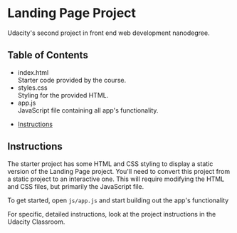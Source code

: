 # Landing Page Project
Udacity's second project in front end web development nanodegree.
## Table of Contents
- index.html   
Starter code provided by the course.
- styles.css  
Styling for the provided HTML.
- app.js  
JavaScript file containing all app's functionality.
* [Instructions](#instructions)

## Instructions

The starter project has some HTML and CSS styling to display a static version of the Landing Page project. You'll need to convert this project from a static project to an interactive one. This will require modifying the HTML and CSS files, but primarily the JavaScript file.

To get started, open `js/app.js` and start building out the app's functionality

For specific, detailed instructions, look at the project instructions in the Udacity Classroom.
